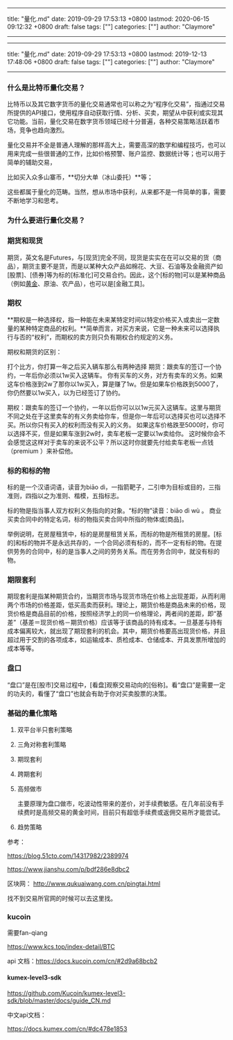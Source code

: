 
---
title: "量化.md"
date: 2019-09-29 17:53:13 +0800
lastmod: 2020-06-15 09:12:32 +0800
draft: false
tags: [""]
categories: [""]
author: "Claymore"

---

---
title: "量化.md"
date: 2019-09-29 17:53:13 +0800
lastmod: 2019-12-13 17:48:06 +0800
draft: false
tags: [""]
categories: [""]
author: "Claymore"

---


### 什么是比特币量化交易？

比特币以及其它数字货币的量化交易通常也可以称之为“程序化交易”，指通过交易所提供的API接口，使用程序自动获取行情、分析、买卖，期望从中获利或实现其它功能。当前，量化交易在数字货币领域已经十分普遍，各种交易策略活跃着市场，竞争也趋向激烈。

量化交易并不全是普通人理解的那样高大上，需要高深的数学和编程技巧，也可以用来完成一些很普通的工作，比如价格预警、账户监控、数据统计等；也可以用于简单的辅助交易，

比如买入众多山寨币，**切分大单（冰山委托）**等；

这些都属于量化的范畴。当然，想从市场中获利，从来都不是一件简单的事，需要不断地学习和思考。



### 为什么要进行量化交易？



### 期货和现货

期货，英文名是Futures，与[现货]完全不同，现货是实实在在可以交易的货（商品），期货主要不是货，而是以某种大众产品如棉花、大豆、石油等及金融资产如[股票]、[债券]等为标的[标准化]可交易合约。因此，这个[标的物]可以是某种商品（例如[黄金](https://baike.baidu.com/item/黄金/6034)、原油、农产品），也可以是[金融工具]。



### 期权

**期权是一种选择权，指一种能在未来某特定时间以特定价格买入或卖出一定数量的某种特定商品的权利。**简单而言，对买方来说，它是一种未来可以选择执行与否的“权利”，而期权的卖方则只负有期权合约规定的义务。



期权和期货的区别：

打个比方，你打算一年之后买入辆车那么有两种选择
期货：跟卖车的签订一个协约，一年后你必须以1w买入这辆车。 你有买车的义务，对方有卖车的义务。如果这车价格涨到2w了那你以1w买入，算是赚了1w。但是如果车价格跌到5000了，你仍然要以1w买入，以为已经签订了协约。

期权：跟卖车的签订一个协约，一年以后你可以以1w元买入这辆车。这里与期货不同之处在于这里卖车的有义务卖给你车，但是你一年后可以选择买也可以选择不买。所以你只有买入的权利而没有买入的义务。 如果这车价格跌至5000时，你可以选择不买，但是如果车涨到2w时，卖车老板一定要以1w卖给你。 这时候你会不会感觉这这样对于卖车的来说不公平？所以这时你就要先付给卖车老板一点钱（premium ）来补偿他。

### 标的和标的物

标的是一个汉语词语，读音为biāo dì，一指箭靶子，二引申为目标或目的，三指准则，四指以之为准则、楷模，五指标志。

标的物是指当事人双方权利义务指向的对象。“标的物”读音：biāo dì wù 。 商业买卖合同中的特定名词，标的物指买卖合同中所指的物体或[商品]。

举例说明，在房屋租赁中，标的是房屋租赁关系，而标的物是所租赁的房屋。[标的]和标的物并不是永远共存的，一个合同必须有标的，而不一定有标的物。在提供劳务的合同中，标的是当事人之间的劳务关系。而在劳务合同中，就没有标的物。



### 期限套利

期现套利是指某种期货合约，当期货市场与现货市场在价格上出现差距，从而利用两个市场的价格差距，低买高卖而获利。理论上，期货价格是商品未来的价格，现货价格是商品目前的价格，按照经济学上的同一价格理论，两者间的差距，即“基差”（基差＝现货价格－期货价格）应该等于该商品的持有成本。一旦基差与持有成本偏离较大，就出现了期现套利的机会。其中，期货价格要高出现货价格，并且超过用于交割的各项成本，如运输成本、质检成本、仓储成本、开具发票所增加的成本等等。



### 盘口

“盘口”是在[股市]交易过程中，[看盘]观察交易动向的[俗称]。看“盘口”是需要一定的功夫的，看懂了“盘口”也就会有助于你对买卖股票的决策。



### 基础的量化策略

1. 双平台半只套利策略

2. 三角对称套利策略

3. 期现套利

4. 跨期套利

5. 高频做市

   主要原理为盘口做市，吃波动性带来的差价，对手续费敏感。在几年前没有手续费时是高频交易的黄金时间，目前只有超低手续费或返佣交易所才能尝试。

6. 趋势策略



参考：

https://blog.51cto.com/14317982/2389974

https://www.jianshu.com/p/bdf286e8dbc2



区块网： http://www.qukuaiwang.com.cn/pingtai.html

找不到交易所官网的时候可以去这里找。





### kucoin

需要fan-qiang

https://www.kcs.top/index-detail/BTC

api 文档：https://docs.kucoin.com/cn/#2d9a68bcb2



#### kumex-level3-sdk

https://github.com/Kucoin/kumex-level3-sdk/blob/master/docs/guide_CN.md

中文api文档：

https://docs.kumex.com/cn/#dc478e1853